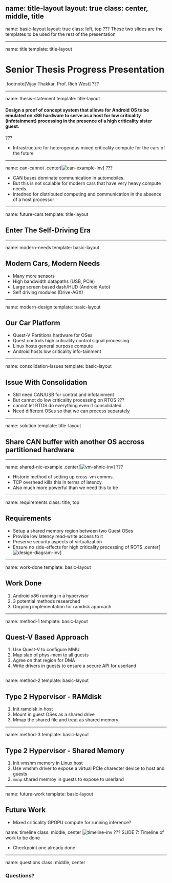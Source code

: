 name: title-layout
layout: true
class: center, middle, title
---
name: basic-layout
layout: true
class: left, top
???
These two slides are the templates to be used for the rest of the presentation


---
name: title
template: title-layout
# Senior Thesis Progress Presentation
.footnote[Vijay Thakkar, Prof. Rich West]
???


---
name: thesis-statement
template: title-layout
#### Design a proof of concept system that allows for Android OS to be emulated on x86 hardware to serve as a host for low criticality (infotainment) processing in the presence of a high criticality sister guest. 
???
- Infrastructure for heterogenous mixed criticality compute for the cars of the future


---
name: can-cannot
.center[![can-example-inv](./img/can-example-inv.png)]
???
- CAN buses dominate communication in automobiles.
- But this is not scalable for modern cars that have very heavy compute needs.
- intedned for distributed computing and communication in the absence of a host processor


---
name: future-cars
template: title-layout
## Enter The Self-Driving Era


---
name: modern-needs
template: basic-layout
## Modern Cars, Modern Needs
- Many more sensors
- High bandwidth datapaths (USB, PCIe)
- Large screen based dash/HUD (Android Auto)
- Self driving modules (Drive-AGX)


---
name: modern-design
template: basic-layout
## Our Car Platform
- Quest-V Partitions hardware for OSes
- Quest controls high criticality control signal processing
- Linux hosts general purpose compute
- Android hosts low criticality info-tainment


---
name: consolidation-issues
template: basic-layout
## Issue With Consolidation
- Still need CAN/USB for control and infotainment
- But cannot do low criticality processing on RTOS
???
- cannot let RTOS do everything even if consolidated
- Need different OSes so that we can process separately


---
name: solution
template: title-layout
## Share CAN buffer with another OS accross partitioned hardware


---
name: shared-nic-example
.center[![vm-shnic-inv](./img/vm-shnic-inv.png)]
???
- Historic method of setting up cross-vm comms.
- TCP overhead kills this in terms of latency.
- Also much more powerful than we need this to be


---
name: requirements
class: title, top
## Requirements
- Setup a shared memory region between two Guest OSes
- Provide low latency read-write access to it
- Preserve security aspects of virtualization
- Ensure no side-effects for high criticality processing of ROTS
.center[![design-diagram-inv](./img/design-diagram-inv.png)]


---
name: work-done
template: basic-layout
## Work Done
1. Android x86 running in a hypervisor
2. 3 potential methods researched
3. Ongoing implementation for ramdisk approach


---
name: method-1
template: basic-layout
## Quest-V Based Approach
1. Use Quest-V to configure MMU
2. Map slab of phys-mem to all guests
3. Agree on that region for DMA
4. Write drivers in guests to ensure a secure API for userland


---
name: method-2
template: basic-layout
## Type 2 Hypervisor - RAMdisk
1. Init ramdisk in host
2. Mount in guest OSes as a shared drive
3. Mmap the shared file and treat as shared memory


---
name: method-3
template: basic-layout
## Type 2 Hypervisor - Shared Memory
1. Init vmshm memory in Linux host
2. Use vmshm driver to expose a virtual PCIe charecter device to host and guests
3. `mmap` shared memroy in guests to expose to userland


---
name: future-work
template: basic-layout
## Future Work
- Mixed criticality GPGPU compute for running inference?


name: timeline
class: middle, center
![timeline-inv](./img/timeline-inv.png)
???
SLIDE 7: Timeline of work to be done
- Checkpoint one already done


---
name: questions
class: middle, center
### Questions?
